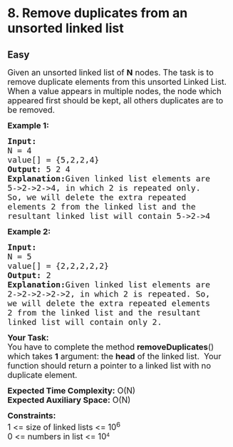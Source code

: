 # 8. Remove duplicates from an unsorted linked list
## Easy 
<div class="problem-statement" style="user-select: auto;">
                <p style="user-select: auto;"></p><p style="user-select: auto;"><span style="font-size: 18px; user-select: auto;">Given an unsorted linked list of <strong style="user-select: auto;">N</strong> nodes. The task is to remove duplicate&nbsp;elements from this&nbsp;unsorted Linked List. When a value appears in multiple nodes, the node which appeared first should be kept, all others duplicates are to be removed.</span></p>

<p style="user-select: auto;"><span style="font-size: 18px; user-select: auto;"><strong style="user-select: auto;">Example 1:</strong></span></p>

<pre style="user-select: auto;"><span style="font-size: 18px; user-select: auto;"><strong style="user-select: auto;">Input:
</strong>N = 4
value[] = {5,2,2,4}
<strong style="user-select: auto;">Output: </strong>5 2 4<strong style="user-select: auto;">
Explanation:</strong>Given linked list elements are
5-&gt;2-&gt;2-&gt;4, in which 2 is repeated only.
So, we will delete the extra repeated
elements 2 from the linked list and the
resultant linked list will contain 5-&gt;2-&gt;4</span>
</pre>

<p style="user-select: auto;"><span style="font-size: 18px; user-select: auto;"><strong style="user-select: auto;">Example 2:</strong></span></p>

<pre style="user-select: auto;"><span style="font-size: 18px; user-select: auto;"><strong style="user-select: auto;">Input:
</strong>N = 5
value[] = {2,2,2,2,2}
<strong style="user-select: auto;">Output: </strong>2<strong style="user-select: auto;">
Explanation:</strong>Given linked list elements are
2-&gt;2-&gt;2-&gt;2-&gt;2, in which 2 is repeated. So,
we will delete the extra repeated elements
2 from the linked list and the resultant
linked list will contain only 2.</span></pre>

<p style="user-select: auto;"><span style="font-size: 18px; user-select: auto;"><strong style="user-select: auto;">Your Task:</strong><br style="user-select: auto;">
You have to complete the method&nbsp;<strong style="user-select: auto;">removeDuplicates</strong>() which takes <strong style="user-select: auto;">1</strong>&nbsp;argument: the <strong style="user-select: auto;">head</strong> of the linked list. &nbsp;Your function should&nbsp;return a pointer to a linked list with no duplicate element.</span></p>

<p style="user-select: auto;"><span style="font-size: 18px; user-select: auto;"><strong style="user-select: auto;">Expected Time Complexity:</strong>&nbsp;O(N)<br style="user-select: auto;">
<strong style="user-select: auto;">Expected Auxiliary Space:</strong>&nbsp;O(N)</span></p>

<p style="user-select: auto;"><span style="font-size: 18px; user-select: auto;"><strong style="user-select: auto;">Constraints:</strong><br style="user-select: auto;">
1 &lt;= size of linked lists &lt;= 10<sup style="user-select: auto;">6</sup></span><br style="user-select: auto;">
<span style="font-size: 18px; user-select: auto;">0 &lt;= numbers in list &lt;= 10</span><sup style="user-select: auto;">4</sup></p>

<p style="user-select: auto;">&nbsp;</p>
 <p style="user-select: auto;"></p>
            </div>